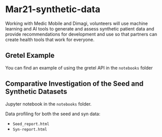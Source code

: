 # Mar21-synthetic-data
Working with Medic Mobile and Dimagi, volunteers will use machine learning and AI tools to generate and assess synthetic patient data and provide recommendations for development and use so that partners can create health tools that work for everyone.


## Gretel Example 

You can find an example of using the gretel API in the `notebooks` folder

## Comparative Investigation of the Seed and Synthetic Datasets

Jupyter notebook in the `notebooks` folder. 

Data profiling for both the seed and syn data: 
- `Seed_report.html`
- `Syn-report.html` 
